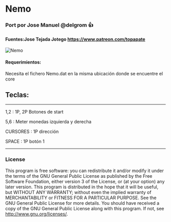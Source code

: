# Nemo

### Port por Jose Manuel @delgrom :+1: 
#### Fuentes:Jose Tejada Jotego https://www.patreon.com/topapate

![Nemo](https://user-images.githubusercontent.com/31018768/93027054-ceed8580-f60a-11ea-8c1d-d977f3c0c164.jpg)

#### Requerimientos:

Necesita el fichero Nemo.dat en la misma ubicación donde se encuentre el core

## Teclas:
--------------------------------------------------
1,2 :   1P, 2P Botones de start

5,6 :   Meter monedas izquierda y derecha

CURSORES : 1P dirección

SPACE    : 1P botón 1

---------------------------------------------------
### License


This program is free software: you can redistribute it and/or modify it under the terms of the GNU General Public License as published by the Free Software Foundation, either version 3 of the License, or (at your option) any later version.
This program is distributed in the hope that it will be useful, but WITHOUT ANY WARRANTY; without even the implied warranty of MERCHANTABILITY or FITNESS FOR A PARTICULAR PURPOSE. See the GNU General Public License for more details.
You should have received a copy of the GNU General Public License along with this program. If not, see http://www.gnu.org/licenses/.
